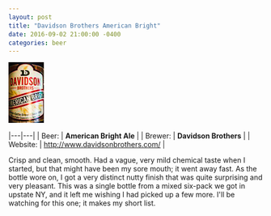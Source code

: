 ```yaml
---
layout: post
title: "Davidson Brothers American Bright"
date: 2016-09-02 21:00:00 -0400
categories: beer
---
```


<a href="/assets/posts/IMG_0170_edited.jpg" data-lightbox="image-1" data-title="American Bright Ale" class="mlb-thumb-link"><img src="/assets/posts/tn_IMG_0170_edited.jpg" class="mlb-thumb"></a>

|---|---|
| Beer: | __American Bright Ale__ |
| Brewer: | __Davidson Brothers__ |
| Website: | http://www.davidsonbrothers.com/ | 

 Crisp and clean, smooth. Had a vague, very mild chemical taste when I started, but that might have been my sore mouth; it went away fast. As the bottle wore on, I got a very distinct nutty finish that was quite surprising and very pleasant. This was a single bottle from a mixed six-pack we got in upstate NY, and it left me wishing I had picked up a few more. I'll be watching for this one; it makes my short list.
